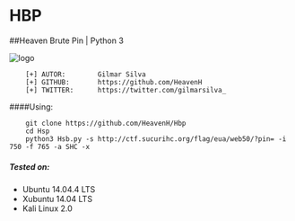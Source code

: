 # HBP
##Heaven Brute Pin | Python 3

![logo](logo.png)

```
    [+] AUTOR:        Gilmar Silva
    [+] GITHUB:       https://github.com/HeavenH
    [+] TWITTER:      https://twitter.com/gilmarsilva_
```

####Using:
```
    git clone https://github.com/HeavenH/Hbp
    cd Hsp
    python3 Hsb.py -s http://ctf.sucurihc.org/flag/eua/web50/?pin= -i 750 -f 765 -a SHC -x
```

##### Tested on:

* Ubuntu 14.04.4 LTS
* Xubuntu 14.04 LTS
* Kali Linux 2.0
